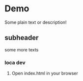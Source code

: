 # Demo 

Some plain text or description!


## subheader

some more texts

### loca dev

1. Open index.html in your browser